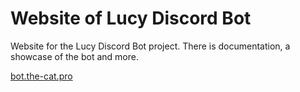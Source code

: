 # Website of Lucy Discord Bot

Website for the Lucy Discord Bot project. There is documentation, a showcase of the bot and more.

[bot.the-cat.pro](https://bot.the-cat.pro)
